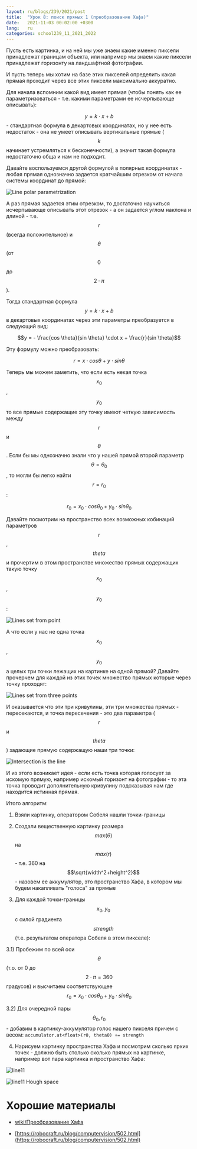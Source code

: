 ```yaml
---
layout: ru/blogs/239/2021/post
title:  "Урок 8: поиск прямых 1 (преобразование Хафа)"
date:   2021-11-03 00:02:00 +0300
lang:   ru
categories: school239_11_2021_2022
---
```


Пусть есть картинка, и на ней мы уже знаем какие именно пиксели принадлежат границам объекта,
или например мы знаем какие пиксели принадлежат горизонту на ландшафтной фотографии.

И пусть теперь мы хотим на базе этих пикселей определить какая прямая проходит через все этих пиксели максимально аккуратно.

Для начала вспомним какой вид имеет прямая (чтобы понять как ее параметризоваться - т.е. какими параметрами ее исчерпывающе описывать):

$$y = k \cdot x + b$$ - стандартная формула в декартовых координатах, но у нее есть недостаток - она не умеет описывать вертикальные прямые
($$k$$ начинает устремляться к бесконечности), а значит такая формула недостаточно обща и нам не подходит.

Давайте воспользуемся другой формулой в полярных координатах - любая прямая однозначно задается кратчайшим отрезком от начала системы координат до прямой:

![Line polar parametrization](/static/2021/11/3/line_polar_params.png)

А раз прямая задается этим отрезком, то достаточно научиться исчерпывающе описывать этот отрезок - а он задается углом наклона и длиной - т.е. $$r$$ (всегда положительное) и $$\theta$$ (от $$0$$ до $$2 \cdot \pi$$).

Тогда стандартная формула $$y = k \cdot x + b$$ в декартовых координатах через эти параметры преобразуется в следующий вид:

$$y = - \frac{cos \theta}{sin \theta} \cdot x + \frac{r}{sin \theta}$$

Эту формулу можно преобразовать:

$$r = x \cdot cos \theta + y \cdot sin \theta$$

Теперь мы можем заметить, что если есть некая точка $$x_0$$, $$y_0$$ то все прямые содержащие эту точку имеют четкую зависимость между $$r$$ и $$\theta$$. Если бы мы однозначно знали что у нашей прямой второй параметр $$\theta=\theta_0$$, то могли бы легко найти $$r=r_0$$:

$$r_0 = x_0 \cdot cos \theta_0 + y_0 \cdot sin \theta_0$$

Давайте посмотрим на пространство всех возможных кобинаций параметров $$r$$, $$theta$$ и прочертим в этом пространстве множество прямых содержащих такую точку $$x_0$$, $$y_0$$:

![Lines set from point](/static/2021/11/3/hough_lines_single_point.png)

А что если у нас не одна точка $$x_0$$, $$y_0$$ а целых три точки лежащих на картинке на одной прямой? Давайте прочерчем для каждой из этих точек множество прямых которые через точку проходят:

![Lines set from three points](/static/2021/11/3/hough_lines_three_points.png)

И оказывается что эти три кривулины, эти три множества прямых - пересекаются, и точка пересечения - это два параметра ($$r$$ и $$theta$$) задающие прямую содержащую наши три точки:

![Intersection is the line](/static/2021/11/3/intersection_is_line.png)

И из этого возникает идея - если есть точка которая голосует за искомую прямую, например искомый горизонт на фотографии - то эта точка проводит дополнительную кривулину подсказывая нам где находится истинная прямая.

Итого алгоритм:

1) Взяли картинку, оператором Собеля нашли точки-границы

2) Создали вещественную картинку размера $$max(\theta)$$ на $$max(r)$$ - т.е. 360 на $$\sqrt{width^2+height^2}$$ - назовем ее аккумулятор, это пространство Хафа, в котором мы будем накапливать "голоса" за прямые

3) Для каждой точки-границы $$x_0, y_0$$ с силой градиента $$strength$$ (т.е. результатом оператора Собеля в этом пикселе):

3.1) Пробежим по всей оси $$\theta$$ (т.о. от 0 до $$2 \cdot \pi = 360$$ градусов) и высчитаем соответствующее $$r_0=x_0 \cdot cos \theta_0 + y_0 \cdot sin \theta_0$$

3.2) Для очередной пары $$\theta_0, r_0$$ - добавим в картинку-аккумулятор голос нашего пикселя причем с весом: ```accumulator.at<float>(r0, theta0) += strength```

4) Нарисуем картинку пространства Хафа и посмотрим сколько ярких точек - должно быть столько сколько прямых на картинке, например вот пара картинка и пространство Хафа:

![line11](/static/2021/11/3/line11.jpg)

![line11 Hough space](/static/2021/11/3/line11_7_hough_normalized.png)

Хорошие материалы
======

- [wiki/Преобразование Хафа](https://ru.wikipedia.org/wiki/%D0%9F%D1%80%D0%B5%D0%BE%D0%B1%D1%80%D0%B0%D0%B7%D0%BE%D0%B2%D0%B0%D0%BD%D0%B8%D0%B5_%D0%A5%D0%B0%D1%84%D0%B0)

- [https://robocraft.ru/blog/computervision/502.html](https://robocraft.ru/blog/computervision/502.html)


